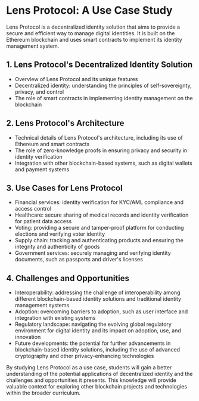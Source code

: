 # Lens Protocol: A Use Case Study

Lens Protocol is a decentralized identity solution that aims to provide a secure and efficient way to manage digital identities. It is built on the Ethereum blockchain and uses smart contracts to implement its identity management system.

## 1. Lens Protocol's Decentralized Identity Solution

- Overview of Lens Protocol and its unique features
- Decentralized identity: understanding the principles of self-sovereignty, privacy, and control
- The role of smart contracts in implementing identity management on the blockchain

## 2. Lens Protocol's Architecture

- Technical details of Lens Protocol's architecture, including its use of Ethereum and smart contracts
- The role of zero-knowledge proofs in ensuring privacy and security in identity verification
- Integration with other blockchain-based systems, such as digital wallets and payment systems

## 3. Use Cases for Lens Protocol

- Financial services: identity verification for KYC/AML compliance and access control
- Healthcare: secure sharing of medical records and identity verification for patient data access
- Voting: providing a secure and tamper-proof platform for conducting elections and verifying voter identity
- Supply chain: tracking and authenticating products and ensuring the integrity and authenticity of goods
- Government services: securely managing and verifying identity documents, such as passports and driver's licenses

## 4. Challenges and Opportunities

- Interoperability: addressing the challenge of interoperability among different blockchain-based identity solutions and traditional identity management systems
- Adoption: overcoming barriers to adoption, such as user interface and integration with existing systems
- Regulatory landscape: navigating the evolving global regulatory environment for digital identity and its impact on adoption, use, and innovation
- Future developments: the potential for further advancements in blockchain-based identity solutions, including the use of advanced cryptography and other privacy-enhancing technologies

By studying Lens Protocol as a use case, students will gain a better understanding of the potential applications of decentralized identity and the challenges and opportunities it presents. This knowledge will provide valuable context for exploring other blockchain projects and technologies within the broader curriculum.
